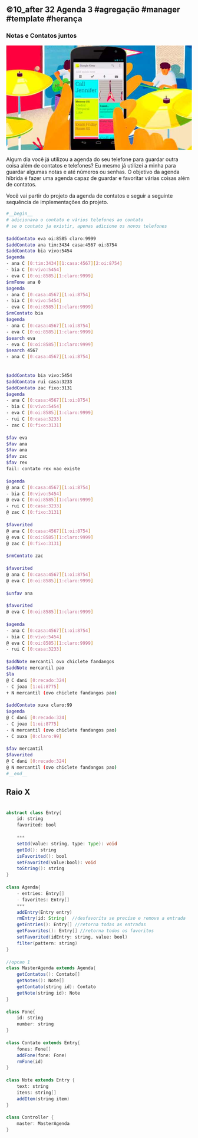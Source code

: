 ## ©10_after 32 Agenda 3 #agregação #manager #template #herança
### Notas e Contatos juntos
![](figura.jpg)

Algum dia você já utilizou a agenda do seu telefone para guardar outra coisa além de contatos e telefones? Eu mesmo já utilizei a minha para guardar algumas notas e até números ou senhas. O objetivo da agenda híbrida é fazer uma agenda capaz de guardar e favoritar várias coisas além de contatos.

Você vai partir do projeto da agenda de contatos e seguir a seguinte sequência de implementações do projeto.

```bash
#__begin__
# adicionava o contato e vários telefones ao contato
# se o contato ja existir, apenas adicione os novos telefones

$addContato eva oi:8585 claro:9999
$addContato ana tim:3434 casa:4567 oi:8754
$addContato bia vivo:5454
$agenda
- ana C [0:tim:3434][1:casa:4567][2:oi:8754]
- bia C [0:vivo:5454]
- eva C [0:oi:8585][1:claro:9999]
$rmFone ana 0
$agenda
- ana C [0:casa:4567][1:oi:8754]
- bia C [0:vivo:5454]
- eva C [0:oi:8585][1:claro:9999]
$rmContato bia
$agenda
- ana C [0:casa:4567][1:oi:8754]
- eva C [0:oi:8585][1:claro:9999]
$search eva
- eva C [0:oi:8585][1:claro:9999]
$search 4567
- ana C [0:casa:4567][1:oi:8754]


$addContato bia vivo:5454
$addContato rui casa:3233
$addContato zac fixo:3131
$agenda
- ana C [0:casa:4567][1:oi:8754]
- bia C [0:vivo:5454]
- eva C [0:oi:8585][1:claro:9999]
- rui C [0:casa:3233]
- zac C [0:fixo:3131]

$fav eva
$fav ana
$fav ana
$fav zac
$fav rex
fail: contato rex nao existe

$agenda
@ ana C [0:casa:4567][1:oi:8754]
- bia C [0:vivo:5454]
@ eva C [0:oi:8585][1:claro:9999]
- rui C [0:casa:3233]
@ zac C [0:fixo:3131]

$favorited
@ ana C [0:casa:4567][1:oi:8754]
@ eva C [0:oi:8585][1:claro:9999]
@ zac C [0:fixo:3131]

$rmContato zac

$favorited
@ ana C [0:casa:4567][1:oi:8754]
@ eva C [0:oi:8585][1:claro:9999]

$unfav ana

$favorited
@ eva C [0:oi:8585][1:claro:9999]

$agenda
- ana C [0:casa:4567][1:oi:8754]
- bia C [0:vivo:5454]
@ eva C [0:oi:8585][1:claro:9999]
- rui C [0:casa:3233]

$addNote mercantil ovo chiclete fandangos
$addNote mercantil pao
$la
@ C dani [0:recado:324]
- C joao [1:oi:8775]
+ N mercantil (ovo chiclete fandangos pao)

$addContato xuxa claro:99
$agenda
@ C dani [0:recado:324]
- C joao [1:oi:8775]
- N mercantil (ovo chiclete fandangos pao)
- C xuxa [0:claro:99]

$fav mercantil
$favorited
@ C dani [0:recado:324]
@ N mercantil (ovo chiclete fandangos pao)
#__end__
```

## Raio X

```java

abstract class Entry{
    id: string
    favorited: bool

    ***
    setId(value: string, type: Type): void
    getId(): string
    isFavorited(): bool
    setFavorited(value:bool): void
    toString(): string
}

class Agenda{
    - entries: Entry[]
    - favorites: Entry[]
    ***
    addEntry(Entry entry)
    rmEntry(id: String)  //desfavorita se preciso e remove a entrada
    getEntries(): Entry[] //retorna todas as entradas
    getFavorites(): Entry[] //retorna todos os favoritos
    setFavorited(idEntry: string, value: bool)
    filter(pattern: string)
}

//opcao 1
class MasterAgenda extends Agenda{
    getContatos(): Contato[]
    getNotes(): Note[]
    getContato(string id): Contato
    getNote(string id): Note
}

class Fone{
    id: string
    number: string
}

class Contato extends Entry{
    fones: Fone[]
    addFone(fone: Fone)
    rmFone(id)
}

class Note extends Entry {
    text: string
    itens: string[]
    addItem(string item)
}

class Controller {
    master: MasterAgenda
}

```
